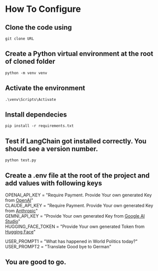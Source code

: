 # How To Configure

## Clone the code using

`git clone URL`

## Create a Python virtual environment at the root of cloned folder

`python -m venv venv`

## Activate the environment

`.\venv\Scripts\Activate`

## Install dependecies

`pip install -r requirements.txt`

## Test if LangChain got installed correctly. You should see a version number.

`python test.py`

## Create a .env file at the root of the project and add values with following keys

OPENAI_API_KEY = "Require Payment. Provide Your own generated Key from [OpenAI](https://platform.openai.com/settings/organization/api-keys)"  
CLAUDE_API_KEY = "Require Payment. Provide Your own generated Key from [Anthropic](https://console.anthropic.com/dashboard)"  
GEMNI_API_KEY = "Provide Your own generated Key from [Google AI Studio](https://aistudio.google.com/app/apikey)"  
HUGGING_FACE_TOKEN = "Provide Your own generated Token from [Hugging Face](https://huggingface.co/settings/tokens)"  

USER_PROMPT1 = "What has happened in World Politics today?"  
USER_PROMPT2 = "Translate Good bye to German"  

## You are good to go.
